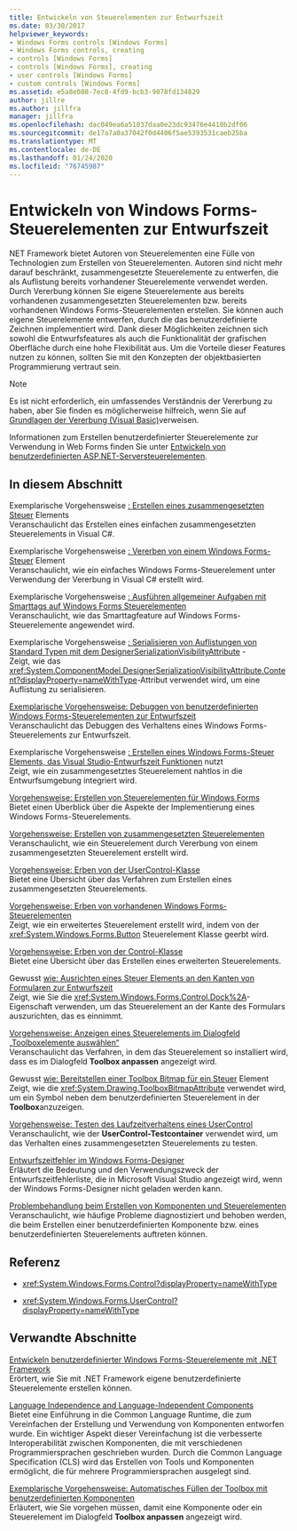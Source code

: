 ```yaml
---
title: Entwickeln von Steuerelementen zur Entwurfszeit
ms.date: 03/30/2017
helpviewer_keywords:
- Windows Forms controls [Windows Forms]
- Windows Forms controls, creating
- controls [Windows Forms]
- controls [Windows Forms], creating
- user controls [Windows Forms]
- custom controls [Windows Forms]
ms.assetid: e5a8e088-7ec8-4fd9-bcb3-9078fd134829
author: jillre
ms.author: jillfra
manager: jillfra
ms.openlocfilehash: dac049ea6a51037daa0e23dc93476e4410b2df06
ms.sourcegitcommit: de17a7a0a37042f0d4406f5ae5393531caeb25ba
ms.translationtype: MT
ms.contentlocale: de-DE
ms.lasthandoff: 01/24/2020
ms.locfileid: "76745987"
---
```

# <a name="develop-windows-forms-controls-at-design-time"></a>Entwickeln von Windows Forms-Steuerelementen zur Entwurfszeit

NET Framework bietet Autoren von Steuerelementen eine Fülle von Technologien zum Erstellen von Steuerelementen. Autoren sind nicht mehr darauf beschränkt, zusammengesetzte Steuerelemente zu entwerfen, die als Auflistung bereits vorhandener Steuerelemente verwendet werden. Durch Vererbung können Sie eigene Steuerelemente aus bereits vorhandenen zusammengesetzten Steuerelementen bzw. bereits vorhandenen Windows Forms-Steuerelementen erstellen. Sie können auch eigene Steuerelemente entwerfen, durch die das benutzerdefinierte Zeichnen implementiert wird. Dank dieser Möglichkeiten zeichnen sich sowohl die Entwurfsfeatures als auch die Funktionalität der grafischen Oberfläche durch eine hohe Flexibilität aus. Um die Vorteile dieser Features nutzen zu können, sollten Sie mit den Konzepten der objektbasierten Programmierung vertraut sein.

> [!NOTE]
> Es ist nicht erforderlich, ein umfassendes Verständnis der Vererbung zu haben, aber Sie finden es möglicherweise hilfreich, wenn Sie auf [Grundlagen der Vererbung (Visual Basic)](~/docs/visual-basic/programming-guide/language-features/objects-and-classes/inheritance-basics.md)verweisen.

Informationen zum Erstellen benutzerdefinierter Steuerelemente zur Verwendung in Web Forms finden Sie unter [Entwickeln von benutzerdefinierten ASP.NET-Serversteuerelementen](https://docs.microsoft.com/previous-versions/aspnet/zt27tfhy(v=vs.100)).

## <a name="in-this-section"></a>In diesem Abschnitt

Exemplarische Vorgehensweise [: Erstellen eines zusammengesetzten Steuer](walkthrough-authoring-a-composite-control-with-visual-csharp.md) Elements\
Veranschaulicht das Erstellen eines einfachen zusammengesetzten Steuerelements in Visual C#.

Exemplarische Vorgehensweise [: Vererben von einem Windows Forms-Steuer](walkthrough-inheriting-from-a-windows-forms-control-with-visual-csharp.md) Element\
Veranschaulicht, wie ein einfaches Windows Forms-Steuerelement unter Verwendung der Vererbung in Visual C# erstellt wird.

Exemplarische Vorgehensweise [: Ausführen allgemeiner Aufgaben mit Smarttags auf Windows Forms Steuerelementen](performing-common-tasks-using-smart-tags-on-wf-controls.md)\
Veranschaulicht, wie das Smarttagfeature auf Windows Forms-Steuerelemente angewendet wird.

Exemplarische Vorgehensweise [: Serialisieren von Auflistungen von Standard Typen mit dem DesignerSerializationVisibilityAttribute](serializing-collections-designerserializationvisibilityattribute.md) -\
Zeigt, wie das <xref:System.ComponentModel.DesignerSerializationVisibilityAttribute.Content?displayProperty=nameWithType>-Attribut verwendet wird, um eine Auflistung zu serialisieren.

[Exemplarische Vorgehensweise: Debuggen von benutzerdefinierten Windows Forms-Steuerelementen zur Entwurfszeit](walkthrough-debugging-custom-windows-forms-controls-at-design-time.md)\
Veranschaulicht das Debuggen des Verhaltens eines Windows Forms-Steuerelements zur Entwurfszeit.

Exemplarische Vorgehensweise [: Erstellen eines Windows Forms-Steuer Elements, das Visual Studio-Entwurfszeit Funktionen](creating-a-wf-control-design-time-features.md) nutzt\
Zeigt, wie ein zusammengesetztes Steuerelement nahtlos in die Entwurfsumgebung integriert wird.

[Vorgehensweise: Erstellen von Steuerelementen für Windows Forms](how-to-author-controls-for-windows-forms.md)\
Bietet einen Überblick über die Aspekte der Implementierung eines Windows Forms-Steuerelements.

[Vorgehensweise: Erstellen von zusammengesetzten Steuerelementen](how-to-author-composite-controls.md)\
Veranschaulicht, wie ein Steuerelement durch Vererbung von einem zusammengesetzten Steuerelement erstellt wird.

[Vorgehensweise: Erben von der UserControl-Klasse](how-to-inherit-from-the-usercontrol-class.md)\
Bietet eine Übersicht über das Verfahren zum Erstellen eines zusammengesetzten Steuerelements.

[Vorgehensweise: Erben von vorhandenen Windows Forms-Steuerelementen](how-to-inherit-from-existing-windows-forms-controls.md)\
Zeigt, wie ein erweitertes Steuerelement erstellt wird, indem von der <xref:System.Windows.Forms.Button> Steuerelement Klasse geerbt wird.

[Vorgehensweise: Erben von der Control-Klasse](how-to-inherit-from-the-control-class.md)\
Bietet eine Übersicht über das Erstellen eines erweiterten Steuerelements.

Gewusst [wie: Ausrichten eines Steuer Elements an den Kanten von Formularen zur Entwurfszeit](how-to-align-a-control-to-the-edges-of-forms-at-design-time.md)\
Zeigt, wie Sie die <xref:System.Windows.Forms.Control.Dock%2A>-Eigenschaft verwenden, um das Steuerelement an der Kante des Formulars auszurichten, das es einnimmt.

[Vorgehensweise: Anzeigen eines Steuerelements im Dialogfeld „Toolboxelemente auswählen“](how-to-display-a-control-in-the-choose-toolbox-items-dialog-box.md)\
Veranschaulicht das Verfahren, in dem das Steuerelement so installiert wird, dass es im Dialogfeld **Toolbox anpassen** angezeigt wird.

Gewusst [wie: Bereitstellen einer Toolbox Bitmap für ein Steuer](how-to-provide-a-toolbox-bitmap-for-a-control.md) Element\
Zeigt, wie die <xref:System.Drawing.ToolboxBitmapAttribute> verwendet wird, um ein Symbol neben dem benutzerdefinierten Steuerelement in der **Toolbox**anzuzeigen.

[Vorgehensweise: Testen des Laufzeitverhaltens eines UserControl](how-to-test-the-run-time-behavior-of-a-usercontrol.md)\
Veranschaulicht, wie der **UserControl-Testcontainer** verwendet wird, um das Verhalten eines zusammengesetzten Steuerelements zu testen.

[Entwurfszeitfehler im Windows Forms-Designer](design-time-errors-in-the-windows-forms-designer.md)\
Erläutert die Bedeutung und den Verwendungszweck der Entwurfszeitfehlerliste, die in Microsoft Visual Studio angezeigt wird, wenn der Windows Forms-Designer nicht geladen werden kann.

[Problembehandlung beim Erstellen von Komponenten und Steuerelementen](troubleshooting-control-and-component-authoring.md)\
Veranschaulicht, wie häufige Probleme diagnostiziert und behoben werden, die beim Erstellen einer benutzerdefinierten Komponente bzw. eines benutzerdefinierten Steuerelements auftreten können.

## <a name="reference"></a>Referenz

- <xref:System.Windows.Forms.Control?displayProperty=nameWithType>

- <xref:System.Windows.Forms.UserControl?displayProperty=nameWithType>

## <a name="related-sections"></a>Verwandte Abschnitte

[Entwickeln benutzerdefinierter Windows Forms-Steuerelemente mit .NET Framework](developing-custom-windows-forms-controls.md)\
Erörtert, wie Sie mit .NET Framework eigene benutzerdefinierte Steuerelemente erstellen können.

[Language Independence and Language-Independent Components](../../../standard/language-independence-and-language-independent-components.md)\
Bietet eine Einführung in die Common Language Runtime, die zum Vereinfachen der Erstellung und Verwendung von Komponenten entworfen wurde. Ein wichtiger Aspekt dieser Vereinfachung ist die verbesserte Interoperabilität zwischen Komponenten, die mit verschiedenen Programmiersprachen geschrieben wurden. Durch die Common Language Specification (CLS) wird das Erstellen von Tools und Komponenten ermöglicht, die für mehrere Programmiersprachen ausgelegt sind.

[Exemplarische Vorgehensweise: Automatisches Füllen der Toolbox mit benutzerdefinierten Komponenten](walkthrough-automatically-populating-the-toolbox-with-custom-components.md)\
Erläutert, wie Sie vorgehen müssen, damit eine Komponente oder ein Steuerelement im Dialogfeld **Toolbox anpassen** angezeigt wird.
